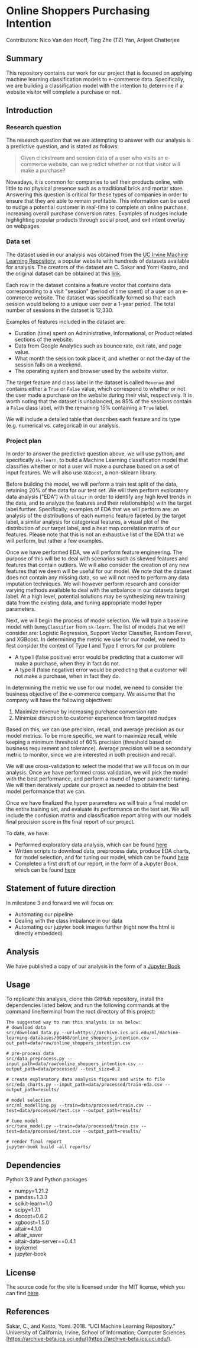 
# Online Shoppers Purchasing Intention

Contributors: Nico Van den Hooff, Ting Zhe (TZ) Yan, Arijeet Chatterjee

## Summary

This repository contains our work for our project that is focused on applying machine learning classification models to e-commerce data. Specifically, we are building a classification model with the intention to determine if a website visitor will complete a purchase or not.

## Introduction

### Research question

The research question that we are attempting to answer with our analysis is a predictive question, and is stated as follows:
> Given clickstream and session data of a user who visits an e-commerce website, can we predict whether or not that visitor will make a purchase?

Nowadays, it is common for companies to sell their products online, with little to no physical presence such as a traditional brick and mortar store. Answering this question is critical for these types of companies in order to ensure that they are able to remain profitable. This information can be used to nudge a potential customer in real-time to complete an online purchase, increasing overall purchase conversion rates. Examples of nudges include highlighting popular products through social proof, and exit intent overlay on webpages.

### Data set

The dataset used in our analysis was obtained from the [UC Irvine Machine Learning Repository](https://archive-beta.ics.uci.edu/), a popular website with hundreds of datasets available for analysis. The creators of the dataset are C. Sakar and Yomi Kastro, and the original dataset can be obtained at this [link](https://archive-beta.ics.uci.edu/ml/datasets/online+shoppers+purchasing+intention+dataset).

Each row in the dataset contains a feature vector that contains data corresponding to a visit "session" (period of time spent) of a user on an e-commerce website. The dataset was specifically formed so that each session would belong to a unique user over a 1-year period. The total number of sessions in the dataset is 12,330.

Examples of features included in the dataset are:

- Duration (time) spent on Administrative, Informational, or Product related sections of the website.
- Data from Google Analytics such as bounce rate, exit rate, and page value.
- What month the session took place it, and whether or not the day of the session falls on a weekend.
- The operating system and browser used by the website visitor.

The target feature and class label in the dataset is called `Revenue` and contains either a `True` or `False` value, which correspond to whether or not the user made a purchase on the website during their visit, respectively. It is worth noting that the dataset is unbalanced, as 85% of the sessions contain a `False` class label, with the remaining 15% containing a `True` label.

We will include a detailed table that describes each feature and its type (e.g. numerical vs. categorical) in our analysis.

### Project plan

In order to answer the predictive question above, we will use python, and specifically `sk-learn`, to build a Machine Learning classification model that classifies whether or not a user will make a purchase based on a set of input features.  We will also use `XGBoost`, a non-sklearn library.

Before building the model, we will perform a train test split of the data, retaining 20% of the data for our test set. We will then perform exploratory data analysis ("EDA") with `altair` in order to identify any high level trends in the data, and to analyze the features and their relationship(s) with the target label further. Specifically, examples of EDA that we will perform are: an analysis of the distributions of each numeric feature faceted by the target label, a similar analysis for categorical features, a visual plot of the distribution of our target label, and a heat map correlation matrix of our features. Please note that this is not an exhaustive list of the EDA that we will perform, but rather a few examples.

Once we have performed EDA, we will perform feature engineering. The purpose of this will be to deal with scenarios such as skewed features and features that contain outliers. We will also consider the creation of any new features that we deem will be useful for our model. We note that the dataset does not contain any missing data, so we will not need to perform any data imputation techniques. We will however perform research and consider varying methods available to deal with the unbalance in our datasets target label. At a high level, potential solutions may be synthesizing new training data from the existing data, and tuning appropriate model hyper parameters.

Next, we will begin the process of model selection. We will train a baseline model with `DummyClassifier` from `sk-learn`. The list of models that we will consider are: Logistic Regression, Support Vector Classifier, Random Forest, and XGBoost. In determining the metric we use for our model, we need to first consider the context of Type I and Type II errors for our problem:

- A type I (false positive) error would be predicting that a customer will make a purchase, when they in fact do not.
- A type II (false negative) error would be predicting that a customer will not make a purchase, when in fact they do.

In determining the metric we use for our model, we need to consider the business objective of the e-commerce company. We assume that the company will have the following objectives: 

1. Maximize revenue by increasing purchase conversion rate
2. Minimize disruption to customer experience from targeted nudges

Based on this, we can use precision, recall, and average precision as our model metrics. To be more specific, we want to maximize recall, while keeping a minimum threshold of 60% precision (threshold based on business requirement and tolerance). Average precision will be a secondary metric to monitor, since we are interested in both precision and recall.

We will use cross-validation to select the model that we will focus on in our analysis. Once we have performed cross validation, we will pick the model with the best performance, and perform a round of hyper parameter tuning. We will then iteratively update our project as needed to obtain the best model performance that we can.

Once we have finalized the hyper parameters we will train a final model on the entire training set, and evaluate its performance on the test set. We will include the confusion matrix and classification report along with our models final precision score in the final report of our project.

To date, we have:

- Performed exploratory data analysis, which can be found [here](https://github.com/UBC-MDS/online-shoppers-purchasing-intention/tree/main/eda)
- Written scripts to download data, preprocess data, produce EDA charts, for model selection, and for tuning our model, which can be found [here](https://github.com/UBC-MDS/online-shoppers-purchasing-intention/tree/main/src)
- Completed a first draft of our report, in the form of a Jupyter Book, which can be found [here](https://github.com/UBC-MDS/online-shoppers-purchasing-intention/tree/main/reports)

## Statement of future direction

In milestone 3 and forward we will focus on:

- Automating our pipeline
- Dealing with the class imbalance in our data
- Automating our jupyter book images further (right now the html is directly embedded)

## Analysis

We have published a copy of our analysis in the form of a [Jupyter Book](https://ubc-mds.github.io/online-shoppers-purchasing-intention/intro.html)

## Usage

To replicate this analysis, clone this GitHub repository, install the dependencies listed below, and run the following commands at the command line/terminal from the root directory of this project:

```
The suggested way to run this analysis is as below:
# download data
src/download_data.py --url=https://archive.ics.uci.edu/ml/machine-learning-databases/00468/online_shoppers_intention.csv --out_path=data/raw/online_shoppers_intention.csv

# pre-process data
src/data_preprocess.py --input_path=data/raw/online_shoppers_intention.csv --output_path=data/processed/ --test_size=0.2

# create explanatory data analysis figures and write to file
src/eda_charts.py --input_path=data/processed/train-eda.csv --output_path=results/

# model selection
src/ml_modelling.py --train=data/processed/train.csv --test=data/processed/test.csv --output_path=results/

# tune model
src/tune_model.py --train=data/processed/train.csv --test=data/processed/test.csv --output_path=results/

# render final report
jupyter-book build -all reports/
```

## Dependencies

Python 3.9 and Python packages

- numpy=1.21.2
- pandas=1.3.3
- scikit-learn=1.0
- scipy=1.7.1
- docopt=0.6.2
- xgboost=1.5.0
- altair=4.1.0
- altair_saver
- altair-data-server==0.4.1
- ipykernel
- jupyter-book

## License

The source code for the site is licensed under the MIT license, which you can find [here](https://github.com/UBC-MDS/online-shoppers-purchasing-intention/blob/main/LICENSE).

## References

Sakar, C., and Kasto, Yomi. 2018. “UCI Machine Learning Repository.” University of California, Irvine, School of Information; Computer Sciences. [https://archive-beta.ics.uci.edu/](https://archive-beta.ics.uci.edu/).
